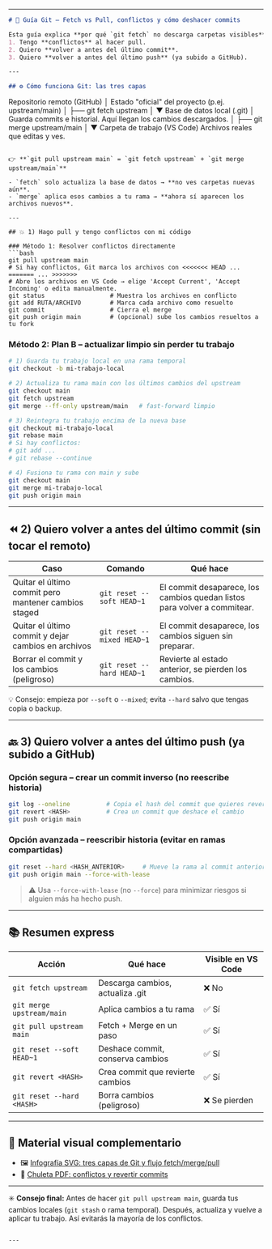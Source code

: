 

---

```markdown
# 🧭 Guía Git – Fetch vs Pull, conflictos y cómo deshacer commits

Esta guía explica **por qué `git fetch` no descarga carpetas visibles**, qué hace realmente `git pull`, y cómo actuar en los tres supuestos más comunes:
1. Tengo **conflictos** al hacer pull.  
2. Quiero **volver a antes del último commit**.  
3. Quiero **volver a antes del último push** (ya subido a GitHub).

---

## ⚙️ Cómo funciona Git: las tres capas

```

Repositorio remoto (GitHub)
│   Estado "oficial" del proyecto (p.ej. upstream/main)
│
├── git fetch upstream
│
▼
Base de datos local (.git)
│   Guarda commits e historial. Aquí llegan los cambios descargados.
│
├── git merge upstream/main
│
▼
Carpeta de trabajo (VS Code)
Archivos reales que editas y ves.

````

👉 **`git pull upstream main` = `git fetch upstream` + `git merge upstream/main`**

- `fetch` solo actualiza la base de datos → **no ves carpetas nuevas aún**.  
- `merge` aplica esos cambios a tu rama → **ahora sí aparecen los archivos nuevos**.

---

## 💥 1) Hago pull y tengo conflictos con mi código

### Método 1: Resolver conflictos directamente
```bash
git pull upstream main
# Si hay conflictos, Git marca los archivos con <<<<<<< HEAD ... ======= ... >>>>>>>
# Abre los archivos en VS Code → elige 'Accept Current', 'Accept Incoming' o edita manualmente.
git status                  # Muestra los archivos en conflicto
git add RUTA/ARCHIVO        # Marca cada archivo como resuelto
git commit                  # Cierra el merge
git push origin main        # (opcional) sube los cambios resueltos a tu fork
````

### Método 2: Plan B – actualizar limpio sin perder tu trabajo

```bash
# 1) Guarda tu trabajo local en una rama temporal
git checkout -b mi-trabajo-local

# 2) Actualiza tu rama main con los últimos cambios del upstream
git checkout main
git fetch upstream
git merge --ff-only upstream/main   # fast-forward limpio

# 3) Reintegra tu trabajo encima de la nueva base
git checkout mi-trabajo-local
git rebase main
# Si hay conflictos:
# git add ...
# git rebase --continue

# 4) Fusiona tu rama con main y sube
git checkout main
git merge mi-trabajo-local
git push origin main
```

---

## ⏪ 2) Quiero volver a antes del último commit (sin tocar el remoto)

| Caso                                                 | Comando                    | Qué hace                                                                 |
| ---------------------------------------------------- | -------------------------- | ------------------------------------------------------------------------ |
| Quitar el último commit pero mantener cambios staged | `git reset --soft HEAD~1`  | El commit desaparece, los cambios quedan listos para volver a commitear. |
| Quitar el último commit y dejar cambios en archivos  | `git reset --mixed HEAD~1` | El commit desaparece, los cambios siguen sin preparar.                   |
| Borrar el commit y los cambios (peligroso)           | `git reset --hard HEAD~1`  | Revierte al estado anterior, se pierden los cambios.                     |

💡 Consejo: empieza por `--soft` o `--mixed`; evita `--hard` salvo que tengas copia o backup.

---

## 🔙 3) Quiero volver a antes del último push (ya subido a GitHub)

### Opción segura – crear un commit inverso (no reescribe historia)

```bash
git log --oneline          # Copia el hash del commit que quieres revertir
git revert <HASH>          # Crea un commit que deshace el cambio
git push origin main
```

### Opción avanzada – reescribir historia (evitar en ramas compartidas)

```bash
git reset --hard <HASH_ANTERIOR>     # Mueve la rama al commit anterior
git push origin main --force-with-lease
```

> ⚠️ Usa `--force-with-lease` (no `--force`) para minimizar riesgos si alguien más ha hecho push.

---

## 📚 Resumen express

| Acción                    | Qué hace                         | Visible en VS Code |
| ------------------------- | -------------------------------- | ------------------ |
| `git fetch upstream`      | Descarga cambios, actualiza .git | ❌ No               |
| `git merge upstream/main` | Aplica cambios a tu rama         | ✅ Sí               |
| `git pull upstream main`  | Fetch + Merge en un paso         | ✅ Sí               |
| `git reset --soft HEAD~1` | Deshace commit, conserva cambios | ✅ Sí               |
| `git revert <HASH>`       | Crea commit que revierte cambios | ✅ Sí               |
| `git reset --hard <HASH>` | Borra cambios (peligroso)        | ❌ Se pierden       |

---

## 🧩 Material visual complementario

* 🖼️ [Infografía SVG: tres capas de Git y flujo fetch/merge/pull](./git_tres_capas_infografia.svg)
* 📄 [Chuleta PDF: conflictos y revertir commits](./chuleta_git_pull_conflictos_y_revert.pdf)

---

✳️ **Consejo final:**
Antes de hacer `git pull upstream main`, guarda tus cambios locales (`git stash` o rama temporal).
Después, actualiza y vuelve a aplicar tu trabajo. Así evitarás la mayoría de los conflictos.

```

---

